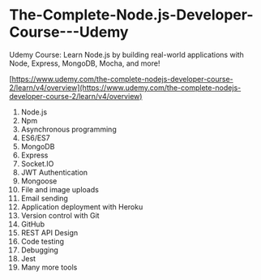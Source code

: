 # The-Complete-Node.js-Developer-Course---Udemy
Udemy Course: Learn Node.js by building real-world applications with Node, Express, MongoDB, Mocha, and more!

[https://www.udemy.com/the-complete-nodejs-developer-course-2/learn/v4/overview](https://www.udemy.com/the-complete-nodejs-developer-course-2/learn/v4/overview)

1. Node.js
2. Npm
3. Asynchronous programming
4. ES6/ES7
5. MongoDB
6. Express
7. Socket.IO
8. JWT Authentication
9. Mongoose
10. File and image uploads
11. Email sending
12. Application deployment with Heroku
13. Version control with Git
14. GitHub
15. REST API Design
16. Code testing
17. Debugging
18. Jest
19. Many more tools


